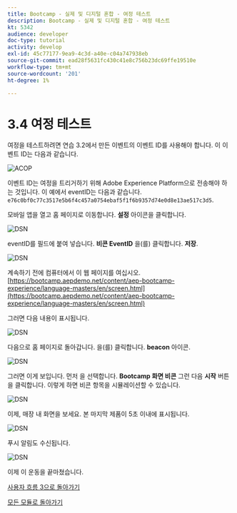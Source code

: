 ```yaml
---
title: Bootcamp - 실제 및 디지털 혼합 - 여정 테스트
description: Bootcamp - 실제 및 디지털 혼합 - 여정 테스트
kt: 5342
audience: developer
doc-type: tutorial
activity: develop
exl-id: 45c77177-9ea9-4c3d-a40e-c04a747938eb
source-git-commit: ead28f5631fc430c41e8c756b23dc69ffe19510e
workflow-type: tm+mt
source-wordcount: '201'
ht-degree: 1%

---
```


# 3.4 여정 테스트

여정을 테스트하려면 연습 3.2에서 만든 이벤트의 이벤트 ID를 사용해야 합니다. 이 이벤트 ID는 다음과 같습니다.

![ACOP](./images/payloadeventID.png)

이벤트 ID는 여정을 트리거하기 위해 Adobe Experience Platform으로 전송해야 하는 것입니다. 이 예에서 eventID는 다음과 같습니다.
`e76c0bf0c77c3517e5b6f4c457a0754ebaf5f1f6b9357d74e0d8e13ae517c3d5`.

모바일 앱을 열고 홈 페이지로 이동합니다. **설정** 아이콘을 클릭합니다.

![DSN](./images/appsett.png)

eventID를 필드에 붙여 넣습니다. **비콘 EventID** 을(를) 클릭합니다. **저장**.

![DSN](./images/beacon1.png)

계속하기 전에 컴퓨터에서 이 웹 페이지를 여십시오. [https://bootcamp.aepdemo.net/content/aep-bootcamp-experience/language-masters/en/screen.html](https://bootcamp.aepdemo.net/content/aep-bootcamp-experience/language-masters/en/screen.html)

그러면 다음 내용이 표시됩니다.

![DSN](./images/screen1.png)

다음으로 홈 페이지로 돌아갑니다. 을(를) 클릭합니다. **beacon** 아이콘.

![DSN](./images/app23.png)

그러면 이게 보입니다. 먼저 을 선택합니다. **Bootcamp 화면 비콘** 그런 다음 **시작** 버튼을 클릭합니다. 이렇게 하면 비콘 항목을 시뮬레이션할 수 있습니다.

![DSN](./images/app21.png)

이제, 매장 내 화면을 보세요. 본 마지막 제품이 5초 이내에 표시됩니다.

![DSN](./images/beacon3.png)

푸시 알림도 수신됩니다.

![DSN](./images/beacon2.png)

이제 이 운동을 끝마쳤습니다.

[사용자 흐름 3으로 돌아가기](./uc3.md)

[모든 모듈로 돌아가기](../../overview.md)
